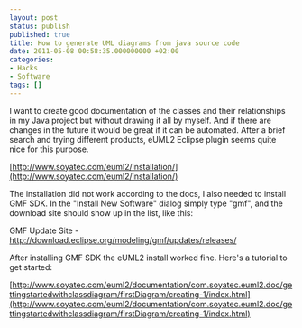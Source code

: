 ```yaml
---
layout: post
status: publish
published: true
title: How to generate UML diagrams from java source code
date: 2011-05-08 00:58:35.000000000 +02:00
categories:
- Hacks
- Software
tags: []
---
```

I want to create good documentation of the classes and their relationships in my Java project but without drawing it all by myself. And if there are changes in the future it would be great if it can be automated. After a brief search and trying different products, eUML2 Eclipse plugin seems quite nice for this purpose.

[http://www.soyatec.com/euml2/installation/](http://www.soyatec.com/euml2/installation/)

The installation did not work according to the docs, I also needed to install GMF SDK. In the "Install New Software" dialog simply type "gmf", and the download site should show up in the list, like this:

GMF Update Site - http://download.eclipse.org/modeling/gmf/updates/releases/

After installing GMF SDK the eUML2 install worked fine. Here's a tutorial to get started:

[http://www.soyatec.com/euml2/documentation/com.soyatec.euml2.doc/gettingstartedwithclassdiagram/firstDiagram/creating-1/index.html](http://www.soyatec.com/euml2/documentation/com.soyatec.euml2.doc/gettingstartedwithclassdiagram/firstDiagram/creating-1/index.html)
